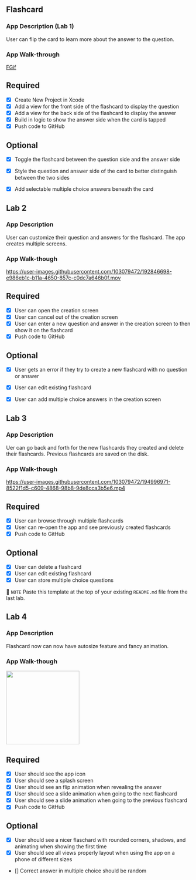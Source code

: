 ## Flashcard

### App Description (Lab 1)
User can flip the card to learn more about the answer to the question.

### App Walk-through

[FGif](https://user-images.githubusercontent.com/103079472/190292001-0b83caf9-df5c-4a1b-b157-2ee0b59117d0.mov)


## Required
- [x] Create New Project in Xcode
- [x] Add a view for the front side of the flashcard to display the question
- [x] Add a view for the back side of the flashcard to display the answer
- [x] Build in logic to show the answer side when the card is tapped
- [x] Push code to GitHub
## Optional
- [x] Toggle the flashcard between the question side and the answer side
- [x] Style the question and answer side of the card to better distinguish between the two sides
- [x] Add selectable multiple choice answers beneath the card


## Lab 2

### App Description
User can customize their question and answers for the flashcard. The app creates multiple screens. 

### App Walk-though



https://user-images.githubusercontent.com/103079472/192846698-e986eb1c-b11a-4650-857c-c0dc7a646b0f.mov






## Required
- [x] User can open the creation screen
- [x] User can cancel out of the creation screen
- [x] User can enter a new question and answer in the creation screen to then show it on the flashcard
- [x] Push code to GitHub
## Optional
- [x] User gets an error if they try to create a new flashcard with no question or answer
- [x] User can edit existing flashcard
- [x] User can add multiple choice answers in the creation screen




## Lab 3

### App Description
Uer can go back and forth for the new flashcards they created and delete their flashcards. 
Previous flashcards are saved on the disk.

### App Walk-though

https://user-images.githubusercontent.com/103079472/194996971-8522f1d5-c609-4868-98b8-9de8cca3b5e6.mp4


## Required
- [x] User can browse through multiple flashcards
- [x] User can re-open the app and see previously created flashcards
- [x] Push code to GitHub
## Optional
- [x] User can delete a flashcard
- [x] User can edit existing flashcard
- [x] User can store multiple choice questions

📝 `NOTE` Paste this template at the top of your existing `README.md` file from the last lab.

## Lab 4

### App Description
Flashcard now can now have autosize feature and fancy animation.

### App Walk-though

<img src= "https://user-images.githubusercontent.com/103079472/197112757-88ea6770-8b06-4141-9b4c-f601da5fb959.MP4" width=200><br>

## Required
- [x] User should see the app icon 
- [x] User should see a splash screen
- [x] User should see an flip animation when revealing the answer
- [x] User should see a slide animation when going to the next flashcard
- [x] User should see a slide animation when going to the previous flashcard
- [x] Push code to GitHub
## Optional
- [x] User should see a nicer flaschard with rounded corners, shadows, and animating when showing the first time
- [x] User should see all views properly layout when using the app on a phone of different sizes
- [] Correct answer in multiple choice should be random
